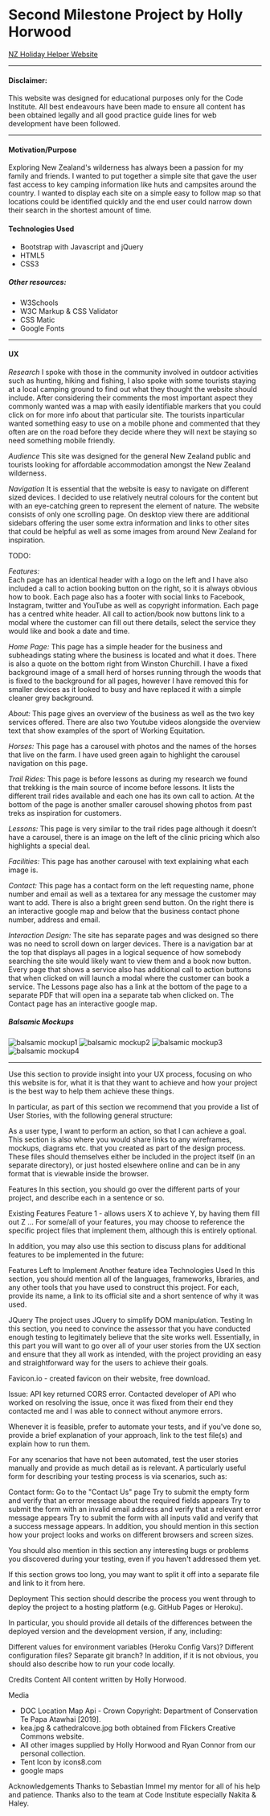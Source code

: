 # Second Milestone Project by Holly Horwood

[NZ Holiday Helper Website](https://nz-holiday-helper-hollycodeinstitute.c9users.io/index.html)

---

#### Disclaimer: 
This website was designed for educational purposes only for the Code Institute.  All best endeavours have been made to ensure all content has been obtained legally and all good practice guide lines for web development have been followed.

---

#### Motivation/Purpose
Exploring New Zealand's wilderness has always been a passion for my family and friends.  I wanted to put together a simple site that gave the user fast access to key camping information like huts and campsites around the country.  I wanted to display each site on a simple easy to follow map so that locations could be identified quickly and the end user could narrow down their search in the shortest amount of time.

#### Technologies Used

-   Bootstrap with Javascript and jQuery
-   HTML5
-   CSS3

##### Other resources:

-   W3Schools
-   W3C Markup & CSS Validator
-   CSS Matic
-   Google Fonts

---

#### UX

*Research*
I spoke with those in the community involved in outdoor activities such as hunting, hiking and fishing, I also spoke with some tourists staying at a local camping ground to find out what they thought the website should include.  After considering their comments the most important aspect they commonly wanted was a map with easily identifiable markers that you could click on for more info about that particular site. The tourists inparticular wanted something easy to use on a mobile phone and commented that they often are on the road before they decide where they will next be staying so need something mobile friendly. 

*Audience* 
This site was designed for the general New Zealand public and tourists looking for affordable accommodation amongst the New Zealand wilderness.  

*Navigation*
It is essential that the website is easy to navigate on different sized devices.  I decided to use relatively neutral colours for the content but with an eye-catching green to represent the element of nature.  The website consists of only one scrolling page.  On desktop view there are additional sidebars offering the user some extra information and links to other sites that could be helpful as well as some images from around New Zealand for inspiration.  

TODO:

*Features:*  
Each page has an identical header with a logo on the left and I have also included a call to action booking button on the right, so it is always obvious how to book.
Each page also has a footer with social links to Facebook, Instagram, twitter and YouTube as well as copyright information.
Each page has a centred white header.
All call to action/book now buttons link to a modal where the customer can fill out there details, select the service they would like and book a date and time.


*Home Page:*
This page has a simple header for the business and subheadings stating where the business is located and what it does.  There is also a quote on the bottom right from Winston Churchill.  I have a fixed background image of a small herd of horses running through the woods that is fixed to the background for all pages, however I have removed this for smaller devices as it looked to busy and have replaced it with a simple cleaner grey background.

*About:*
This page gives an overview of the business as well as the two key services offered.  There are also two Youtube videos alongside the overview text that show examples of the sport of Working Equitation.

*Horses:*
This page has a carousel with photos and the names of the horses that live on the farm.  I have used green again to highlight the carousel navigation on this page.

*Trail Rides:*
This page is before lessons as during my research we found that trekking is the main source of income before lessons.  It lists the different trail rides available and each one has its own call to action.  At the bottom of the page is another smaller carousel showing photos from past treks as inspiration for customers.

*Lessons:*
This page is very similar to the trail rides page although it doesn’t have a carousel, there is an image on the left of the clinic pricing which also highlights a special deal.

*Facilities:*
This page has another carousel with text explaining what each image is.

*Contact:*
This page has a contact form on the left requesting name, phone number and email as well as a textarea for any message the customer may want to add.  There is also a bright green send button.  On the right there is an interactive google map and below that the business contact phone number, address and email.

*Interaction Design:* 
The site has separate pages and was designed so there was no need to scroll down on larger devices.
There is a navigation bar at the top that displays all pages in a logical sequence of how somebody searching the site would likely want to view them and a book now button.
Every page that shows a service also has additional call to action buttons that when clicked on will launch a modal where the customer can book a service.
The Lessons page also has a link at the bottom of the page to a separate PDF that will open ina a separate tab when clicked on.  The Contact page has an interactive google map.

##### Balsamic Mockups

![balsamic mockup1](assets/wireframes/balsamic1.PNG)
![balsamic mockup2](assets/wireframes/balsamic2.PNG)
![balsamic mockup3](assets/wireframes/balsamic3.PNG)
![balsamic mockup4](assets/wireframes/balsamic4.PNG)

---



Use this section to provide insight into your UX process, focusing on who this website is for, what it is that they want to achieve and how your project is the best way to help them achieve these things.

In particular, as part of this section we recommend that you provide a list of User Stories, with the following general structure:

As a user type, I want to perform an action, so that I can achieve a goal.
This section is also where you would share links to any wireframes, mockups, diagrams etc. that you created as part of the design process. These files should themselves either be included in the project itself (in an separate directory), or just hosted elsewhere online and can be in any format that is viewable inside the browser.

Features
In this section, you should go over the different parts of your project, and describe each in a sentence or so.

Existing Features
Feature 1 - allows users X to achieve Y, by having them fill out Z
...
For some/all of your features, you may choose to reference the specific project files that implement them, although this is entirely optional.

In addition, you may also use this section to discuss plans for additional features to be implemented in the future:

Features Left to Implement
Another feature idea
Technologies Used
In this section, you should mention all of the languages, frameworks, libraries, and any other tools that you have used to construct this project. For each, provide its name, a link to its official site and a short sentence of why it was used.

JQuery
The project uses JQuery to simplify DOM manipulation.
Testing
In this section, you need to convince the assessor that you have conducted enough testing to legitimately believe that the site works well. Essentially, in this part you will want to go over all of your user stories from the UX section and ensure that they all work as intended, with the project providing an easy and straightforward way for the users to achieve their goals.


Favicon.io - created favicon on their website, free download.

Issue: API key returned CORS error.  Contacted developer of API who worked on resolving the issue, once it was fixed from their end they contacted me and I was able to connect without anymore errors.

Whenever it is feasible, prefer to automate your tests, and if you've done so, provide a brief explanation of your approach, link to the test file(s) and explain how to run them.

For any scenarios that have not been automated, test the user stories manually and provide as much detail as is relevant. A particularly useful form for describing your testing process is via scenarios, such as:

Contact form:
Go to the "Contact Us" page
Try to submit the empty form and verify that an error message about the required fields appears
Try to submit the form with an invalid email address and verify that a relevant error message appears
Try to submit the form with all inputs valid and verify that a success message appears.
In addition, you should mention in this section how your project looks and works on different browsers and screen sizes.

You should also mention in this section any interesting bugs or problems you discovered during your testing, even if you haven't addressed them yet.

If this section grows too long, you may want to split it off into a separate file and link to it from here.

Deployment
This section should describe the process you went through to deploy the project to a hosting platform (e.g. GitHub Pages or Heroku).

In particular, you should provide all details of the differences between the deployed version and the development version, if any, including:

Different values for environment variables (Heroku Config Vars)?
Different configuration files?
Separate git branch?
In addition, if it is not obvious, you should also describe how to run your code locally.

Credits
Content
All content written by Holly Horwood.

Media
- DOC Location Map Api - Crown Copyright: Department of Conservation Te Papa Atawhai [2019].
- kea.jpg & cathedralcove.jpg both obtained from Flickers Creative Commons website.
- All other images supplied by Holly Horwood and Ryan Connor from our personal collection.
- Tent Icon by icons8.com
- google maps

Acknowledgements
Thanks to Sebastian Immel my mentor for all of his help and patience.  Thanks also to the team at Code Institute especially Nakita & Haley.

